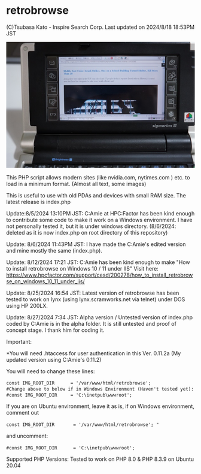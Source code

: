 # retrobrowse
(C)Tsubasa Kato - Inspire Search Corp. Last updated on 2024/8/18 18:53PM JST

![Sigmarion 3 running retrobrowse (canary version, index10.php)](https://github.com/stingraze/retrobrowse/blob/main/sigmarion3-nytimes-world0.jpg)

This PHP script allows modern sites (like nvidia.com, nytimes.com ) etc. to load in a minimum format. (Almost all text, some images) 

This is useful to use with old PDAs and devices with small RAM size.
The latest release is index.php

Update:8/5/2024 13:10PM JST:
C:Amie at HPC:Factor has been kind enough to contribute some code to make it work on a Windows environment.
I have not personally tested it, but it is under windows directory. (8/6/2024: deleted as it is now index.php on root directory of this repository)

Update: 8/6/2024 11:43PM JST:
I have made the C:Amie's edited version and mine mostly the same (index.php).

Update: 8/12/2024 17:21 JST:
C:Amie has been kind enough to make "How to install retrobrowse on Windows 10 / 11 under IIS"
Visit here: https://www.hpcfactor.com/support/cesd/200278/how_to_install_retrobrowse_on_windows_10_11_under_iis/

Update: 8/25/2024 16:54 JST:
Latest version of retrobrowse has been tested to work on lynx (using lynx.scramworks.net via telnet) under DOS using HP 200LX.

Update: 8/27/2024 7:34 JST:
Alpha version / Untested version of index.php coded by C:Amie is in the alpha folder. It is still untested and proof of concept stage. I thank him for coding it.

Important:

*You will need .htaccess for user authentication in this Ver. 0.11.2a (My updated version using C:Amie's 0.11.2)

You will need to change these lines:
```
const IMG_ROOT_DIR		= '/var/www/html/retrobrowse'; 
#Change above to below if in Windows Environment (Haven't tested yet):  
#const IMG_ROOT_DIR		= 'C:\inetpub\wwwroot';
```

If you are on Ubuntu environment, leave it as is, if on Windows environment, comment out 

```const IMG_ROOT_DIR		= '/var/www/html/retrobrowse'; " ```

and uncomment:

```#const IMG_ROOT_DIR		= 'C:\inetpub\wwwroot';```

Supported PHP Versions:
Tested to work on PHP 8.0 & PHP 8.3.9 on Ubuntu 20.04
